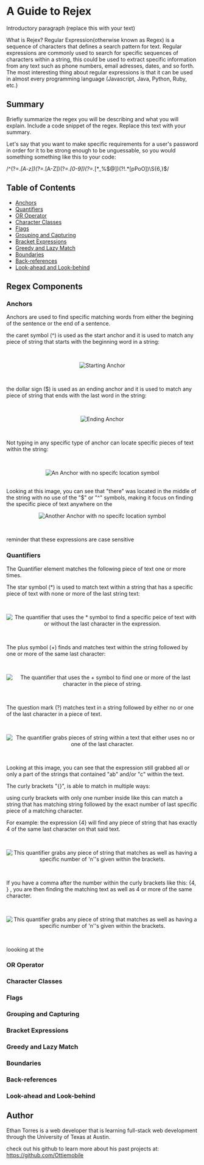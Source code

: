 # A Guide to Rejex

Introductory paragraph (replace this with your text)

What is Rejex?
Regular Expression(otherwise known as Regex) is a sequence of characters that defines a search pattern for text. Regular expressions are commonly used to search for specific sequences of characters within a string, this could be used to extract specific information from any text such as phone numbers, email adresses, dates, and so forth. The most interesting thing about regular expressions is that it can be used in almost every programming language (Javascript, Java, Python, Ruby, etc.)

## Summary

Briefly summarize the regex you will be describing and what you will explain. Include a code snippet of the regex. Replace this text with your summary.

Let's say that you want to make specific requirements for a user's password in order for it to be strong enough to be unguessable, so you would something something like this to your code: 

/^(?=.*[A-z])(?=.*[A-Z])(?=.*[0-9])(?=.*[*_%$@])(?!.*[pPoO])\S{6,}$/



## Table of Contents

- [Anchors](#anchors)
- [Quantifiers](#quantifiers)
- [OR Operator](#or-operator)
- [Character Classes](#character-classes)
- [Flags](#flags)
- [Grouping and Capturing](#grouping-and-capturing)
- [Bracket Expressions](#bracket-expressions)
- [Greedy and Lazy Match](#greedy-and-lazy-match)
- [Boundaries](#boundaries)
- [Back-references](#back-references)
- [Look-ahead and Look-behind](#look-ahead-and-look-behind)

## Regex Components

### Anchors
Anchors are used to find specific matching words from either the begining of the sentence or the end of a sentence. 

the caret symbol (^) is used as the start anchor and it is used to match any piece of string that starts with the beginning word in a string: 

<br/>
<p align="center">
  <img src="./assets/img/start-anchor.png" alt="Starting Anchor">
</p>
<br/>

the dollar sign ($) is used as an ending anchor and it is used to match any piece of string that ends with the last word in the string:

<br/>
<p align="center">
  <img src="./assets/images/end-anchor.png" alt="Ending Anchor">
</p>
<br/>

Not typing in any specific type of anchor can locate specific pieces of text within the string:

<br/>
<p align="center">
  <img src="./assets/images/anywhere-anchor1.png" alt="An Anchor with no specifc location symbol">
</p>
<br/>
Looking at this image, you can see that "there" was located in the middle of the string with no use of the "$" or "^" symbols, making it focus on finding the specific piece of text anywhere on the 


<br/>
<p align="center">
  <img src="./assets/images/anywhere-anchor2.png" alt="Another Anchor with no specifc location symbol">
</p>
<br/>

reminder that these expressions are case sensitive

### Quantifiers
The Quantifier element matches the following piece of text one or more times.

The star symbol (*) is used to match text within a string that has a specific piece of text with none or more 
of the last string text:

<br/>
<p align="center">
  <img src="./assets/images/quantifier-1.png" alt="The quantifier that uses the * symbol to find a specific peice of text with or without the last character in the expression. ">
</p>
<br/>

The plus symbol (+) finds and matches text within the string followed by one or more of the same last character:

<br/>
<p align="center">
  <img src="./assets/images/quantifier-2.png" alt="The quantifier that uses the + symbol to find one or more of the last character in the piece of string.">
</p>
<br/>

The question mark (?) matches text in a string followed by either no or one of the last character in a piece of text.

<br/>
<p align="center">
  <img src="./assets/images/quantifier-3.png" alt="The quantifier grabs pieces of string within a text that either uses no or one of the last character.">
</p>
<br/>

Looking at this image, you can see that the expression still grabbed all or only a part of the strings that contained "ab" and/or "c" within the text.

The curly brackets "{}", is able to match in multiple ways:

using curly brackets with only one number inside like this can match a string that has matching string followed by the exact number of last specific piece of a matching character.

For example: the expression {4} will find any piece of string that has exactly 4 of the same last character on that said text.   

<br/>
<p align="center">
  <img src="./assets/images/quantifier-4.png" alt="This quantifier grabs any piece of string that matches as well as having a specific number of 'n''s given within the brackets.">
</p>
<br/>

If you have a comma after the number within the curly brackets like this: {4, } , you are then finding the matching text as well as 4 or more of the same character.

<br/>
<p align="center">
  <img src="./assets/images/quantifier-5.png" alt="This quantifier grabs any piece of string that matches as well as having a specific number of 'n''s given within the brackets.">
</p>
<br/>


loooking at the 


### OR Operator

### Character Classes

### Flags

### Grouping and Capturing

### Bracket Expressions

### Greedy and Lazy Match

### Boundaries

### Back-references

### Look-ahead and Look-behind

## Author
Ethan Torres is a web developer that is learning full-stack web development through the University of Texas at Austin.

check out his github to learn more about his past projects at:
https://github.com/Ottiemobile

